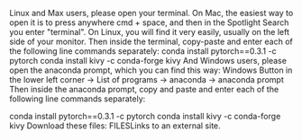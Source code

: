 Linux and Max users, please open your terminal. On Mac, the easiest way to open it is to press anywhere cmd + space, and then in the Spotlight Search you enter "terminal". On Linux, you will find it very easily, usually on the left side of your monitor. Then inside the terminal, copy-paste and enter each of the following line commands separately:
conda install pytorch==0.3.1 -c pytorch
conda install kivy -c conda-forge kivy
And Windows users, please open the anaconda prompt, which you can find this way: Windows Button in the lower left corner -> List of programs -> anaconda -> anaconda prompt Then inside the anaconda prompt, copy and paste and enter each of the following line commands separately:

conda install pytorch==0.3.1 -c pytorch
conda install kivy -c conda-forge kivy
Download these files: FILESLinks to an external site.
